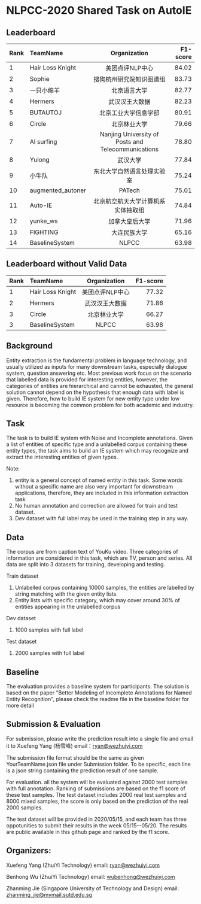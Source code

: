 
# NLPCC-2020 Shared Task on AutoIE

## Leaderboard

| Rank | TeamName | Organization | F1-score |
| --- | :---         |     :---:      |          ---: |
| 1 | Hair Loss Knight | 美团点评NLP中心 | 84.02 |
| 2 | Sophie | 搜狗杭州研究院知识图谱组 | 83.73 |
| 3 | 一只小绵羊 | 北京语言大学 | 82.77 |
| 4 | Hermers | 武汉汉王大数据 | 82.23 |
| 5 | BUTAUTOJ | 北京工业大学信息学部 | 80.91 |
| 6 | Circle | 北京林业大学 | 79.66 |
| 7 | AI surfing   | Nanjing University of Posts and Telecommunications | 78.80 |
| 8 | Yulong | 武汉大学 | 77.84 |
| 9 | 小牛队 | 东北大学自然语言处理实验室 | 75.24 |
| 10 | augmented_autoner | PATech | 75.01 |
| 11 | Auto-IE | 北京航空航天大学计算机系实体抽取组 | 74.84 |
| 12 | yunke_ws | 加拿大皇后大学 | 71.96 |
| 13 | FIGHTING | 大连民族大学 | 65.16 |
| 14 | BaselineSystem   | NLPCC | 63.98 |



## Leaderboard without Valid Data

| Rank | TeamName | Organization | F1-score |
| --- | :---         |     :---:      |          ---: |
| 1 | Hair Loss Knight | 美团点评NLP中心 | 77.32 |
| 2 | Hermers | 武汉汉王大数据 | 71.86 |
| 3 | Circle | 北京林业大学 | 66.27 |
| 3 | BaselineSystem   | NLPCC | 63.98 |
                                
## Background

Entity extraction is the fundamental problem in language technology, and usually utilized as inputs for many downstream tasks, especially dialogue system, question answering etc. Most previous work focus on the scenario that labelled data is provided for interesting entities, however, the categories of entities are hierarchical and cannot be exhausted, the general solution cannot depend on the hypothesis that enough data with label is given. Therefore, how to build IE system for new entity type under low resource is becoming the common problem for both academic and industry.        

## Task

The task is to build IE system with Noise and Incomplete annotations. Given a list of entities of specific type and a unlabelled corpus containing these entity types, the task aims to build an IE system which may recognize and extract the interesting entities of given types. 

Note:  
1.	entity is a general concept of named entity in this task. Some words without a specific name are also very important for downstream applications, therefore, they are included in this  information extraction task  
2.	No human annotation and correction are allowed for train and test dataset. 
3.	Dev dataset with full label may be used in the training step in any way.

## Data

The corpus are from caption text of YouKu video. Three categories of information are considered in this task, which are TV, person and series. All data are split into 3 datasets for training, developing and testing.

Train dataset
1. Unlabelled corpus containing 10000 samples, the entities are labelled by string matching with the given entity lists.
2. Entity lists with specific category, which may cover around 30% of entities appearing in the unlabelled corpus 

Dev dataset
1. 1000 samples with full label
 
Test dataset
1. 2000 samples with full label

## Baseline
The evaluation provides a baseline system for participants. The solution is based on the paper "Better Modeling of Incomplete Annotations for Named Entity Recognition", please check the readme file in the baseline folder for more detail

## Submission & Evaluation
For submission, please write the prediction result into a single file and email it to Xuefeng Yang (杨雪峰) email：ryan@wezhuiyi.com

The submission file  format should be the same as given YourTeamName.json file under Submission folder. To be specific, each line is a json string containing the prediction result of one sample. 

For evaluation. all the system will be evaluated against 2000 test samples with full annotation. Ranking of submissions are based on the f1 score of these test samples.  The test dataset includes 2000 real test samples and 8000 mixed samples, the score is only based on the prediction of the real 2000 samples.

The test dataset will be provided in 2020/05/15, and each team has three oppotunities to submit their results in the week 05/15--05/20. The results are public available in this github page and ranked by the f1 score.

## Organizers: 

Xuefeng Yang (ZhuiYi Technology)
email: ryan@wezhuiyi.com

Benhong Wu (ZhuiYi Technology)
email: wubenhong@wezhuiyi.com

Zhanming Jie (Singapore University of Technology and Design) 
email: zhanming_jie@mymail.sutd.edu.sg
